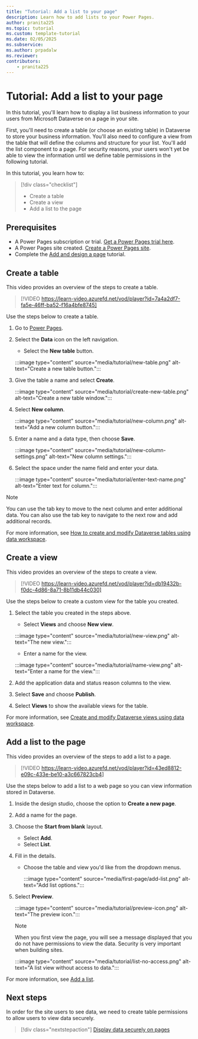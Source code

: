 ```yaml
---
title: "Tutorial: Add a list to your page"
description: Learn how to add lists to your Power Pages.
author: pranita225
ms.topic: tutorial
ms.custom: template-tutorial
ms.date: 02/05/2025
ms.subservice:
ms.author: prpadalw 
ms.reviewer:
contributors:
    - pranita225
---
```


# Tutorial: Add a list to your page

In this tutorial, you'll learn how to display a list business information to your users from Microsoft Dataverse on a page in your site.  

First, you'll need to create a table (or choose an existing table) in Dataverse to store your business information. You'll also need to configure a view from the table that will define the columns and structure for your list. You'll add the list component to a page. For security reasons, your users won't yet be able to view the information until we define table permissions in the following tutorial.

In this tutorial, you learn how to:

> [!div class="checklist"]
> * Create a table
> * Create a view
> * Add a list to the page

## Prerequisites

- A Power Pages subscription or trial. [Get a Power Pages trial here](trial-signup.md).
- A Power Pages site created. [Create a Power Pages site](create-manage.md).
- Complete the [Add and design a page](tutorial-add-webpage.md) tutorial.

## Create a table

This video provides an overview of the steps to create a table.

> [!VIDEO https://learn-video.azurefd.net/vod/player?id=7a4a2df7-fa5e-46ff-ba52-f16a4bfe8745]

Use the steps below to create a table. 

1. Go to [Power Pages](https://make.powerpages.microsoft.com/).

1. Select the **Data** icon on the left navigation.

    - Select the **New table** button.
    
    :::image type="content" source="media/tutorial/new-table.png" alt-text="Create a new table button.":::

1. Give the table a name and select **Create**.

    :::image type="content" source="media/tutorial/create-new-table.png" alt-text="Create a new table window.":::

1. Select **New column**. 

    :::image type="content" source="media/tutorial/new-column.png" alt-text="Add a new column button.":::

1. Enter a name and a data type, then choose **Save**.

    :::image type="content" source="media/tutorial/new-column-settings.png" alt-text="New column settings.":::

1. Select the space under the name field and enter your data.  

    :::image type="content" source="media/tutorial/enter-text-name.png" alt-text="Enter text for column.":::

>[!NOTE]
> You can use the tab key to move to the next column and enter additional data.  You can also use the tab key to navigate to the next row and add additional records.

 For more information, see [How to create and modify Dataverse tables using data workspace](../configure/data-workspace-tables.md).

## Create a view

This video provides an overview of the steps to create a view.

> [!VIDEO https://learn-video.azurefd.net/vod/player?id=db19432b-f0dc-4d86-8a71-8b11db44c030]

Use the steps below to create a custom view for the table you created. 

1. Select the table you created in the steps above.

    - Select **Views** and choose **New view**.
    
    :::image type="content" source="media/tutorial/new-view.png" alt-text="The new view.":::

    - Enter a name for the view.

    :::image type="content" source="media/tutorial/name-view.png" alt-text="Enter a name for the view.":::

1. Add the application data and status reason columns to the view.

1. Select **Save** and choose **Publish**.

1. Select **Views** to show the available views for the table.

For more information, see [Create and modify Dataverse views using data workspace](../configure/data-workspace-views.md).

## Add a list to the page

This video provides an overview of the steps to add a list to a page.

> [!VIDEO https://learn-video.azurefd.net/vod/player?id=43ed8812-e09c-433e-be10-a3c667823cb4]

Use the steps below to add a list to a web page so you can view information stored in Dataverse.

1. Inside the design studio, choose the option to **Create a new page**.

1. Add a name for the page.

1. Choose the **Start from blank** layout.

    - Select **Add**.
    - Select **List**.

1. Fill in the details.

    - Choose the table and view you'd like from the dropdown menus.
    
        :::image type="content" source="media/first-page/add-list.png" alt-text="Add list options.":::

1. Select **Preview**.

    :::image type="content" source="media/tutorial/preview-icon.png" alt-text="The preview icon.":::

    > [!NOTE]
    > When you first view the page, you will see a message displayed that you do not have permissions to view the data.  Security is very important when building sites.  

    :::image type="content" source="media/tutorial/list-no-access.png" alt-text="A list view without access to data.":::

For more information, see [Add a list](../getting-started/add-list.md).

## Next steps

In order for the site users to see data, we need to create table permissions to allow users to view data securely.

> [!div class="nextstepaction"]
> [Display data securely on pages](tutorial-display-data-securely.md)
